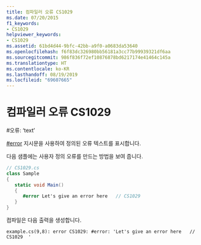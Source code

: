 ```yaml
---
title: 컴파일러 오류 CS1029
ms.date: 07/20/2015
f1_keywords:
- CS1029
helpviewer_keywords:
- CS1029
ms.assetid: 61bd4d44-9bfc-42bb-a9f0-a0683da53640
ms.openlocfilehash: f6f83dc326980bb56181a3cc77b99939321df6aa
ms.sourcegitcommit: 986f836f72ef10876878bd6217174e41464c145a
ms.translationtype: HT
ms.contentlocale: ko-KR
ms.lasthandoff: 08/19/2019
ms.locfileid: "69607665"
---
```

# <a name="compiler-error-cs1029"></a>컴파일러 오류 CS1029

\#오류: ‘text’

[#error](../preprocessor-directives/preprocessor-error.md) 지시문을 사용하여 정의된 오류 텍스트를 표시합니다.

다음 샘플에는 사용자 정의 오류를 만드는 방법을 보여 줍니다.

```csharp
// CS1029.cs
class Sample
{
   static void Main()
   {
      #error Let's give an error here   // CS1029
   }
}
```

컴파일은 다음 출력을 생성합니다.

```console
example.cs(9,8): error CS1029: #error: 'Let's give an error here   // CS1029  '
```
